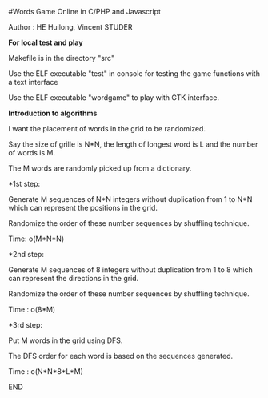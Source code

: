 #Words Game Online in C/PHP and Javascript 

Author : HE Huilong, Vincent STUDER

**For local test and play**

Makefile is in the directory "src"

Use the ELF executable "test" in console for testing the game functions with a text interface

Use the ELF executable "wordgame" to play with GTK interface.

**Introduction to algorithms**

I want the placement of words in the grid to be randomized.

Say the size of grille is N\*N, the length of longest word is L and the number of words is M.

The M words are randomly picked up from a dictionary.
 
*1st step:

Generate M sequences of N\*N integers without duplication from 1 to N*N which can represent the positions in the grid.

Randomize the order of these number sequences by shuffling technique.

Time: o(M\*N\*N)
 
*2nd step:

Generate M sequences of 8 integers without duplication from 1 to 8 which can represent the directions in the grid.

Randomize the order of these number sequences by shuffling technique.

Time : o(8\*M)
 
*3rd step:

Put M words in the grid using DFS.

The DFS order for each word is based on the sequences generated.

Time : o(N\*N\*8\*L\*M)

END

